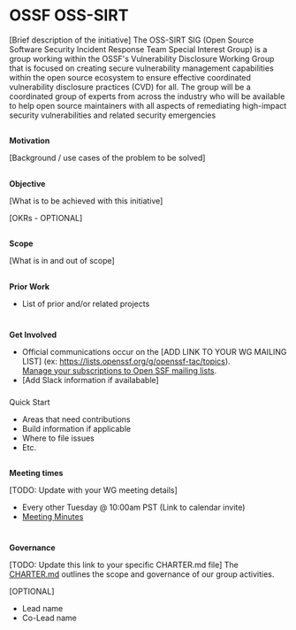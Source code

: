 # **OSSF OSS-SIRT**

[Brief description of the initiative]
The OSS-SIRT SIG (Open Source Software Security Incident Response Team Special Interest Group) is a group working within the OSSF's Vulnerability Disclosure Working Group that is focused on creating secure vulnerability management capabilities within the open source ecosystem to ensure effective coordinated vulnerability disclosure practices (CVD) for all.  The group will be a coordinated group of experts from across the industry who will be available to help
open source maintainers with all aspects of remediating high-impact security vulnerabilities and related security emergencies

## 
**Motivation**

[Background / use cases of the problem to be solved]


## 
**Objective**

[What is to be achieved with this initiative]

[OKRs - OPTIONAL]


## 
**Scope**

[What is in and out of scope]


## 
**Prior Work**



*   List of prior and/or related projects

# 
**Get Involved**

*   Official communications occur on the [ADD LINK TO YOUR WG MAILING LIST] (ex: https://lists.openssf.org/g/openssf-tac/topics).  \
[Manage your subscriptions to Open SSF mailing lists](https://lists.openssf.org/g/main/subgroups).
*   [Add Slack information if availabable]

### 
Quick Start

*   Areas that need contributions
*   Build information if applicable
*   Where to file issues
*   Etc.

## 
**Meeting times**

[TODO: Update with your WG meeting details]
*   Every other Tuesday @ 10:00am PST (Link to calendar invite)
*   [Meeting Minutes](https://docs.google.com/document/d/1uXQI1vI5_HyOvxHMexrnTY_ruBrynbPl5yOd1UM4g3A/edit#heading=h.yworp6sxzb6g)

# 
**Governance**

[TODO: Update this link to your specific CHARTER.md file]
The [CHARTER.md](https://github.com/ossf/project-template/blob/main/CHARTER.md) outlines the scope and governance of our group activities.


[OPTIONAL]
*   Lead name 
*   Co-Lead name
